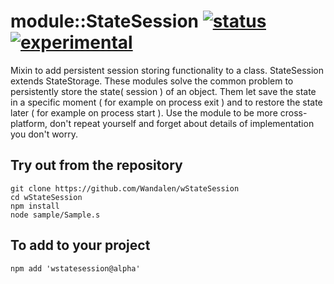 
# module::StateSession [![status](https://github.com/Wandalen/wStateSession/workflows/publish/badge.svg)](https://github.com/Wandalen/wStateSession/actions?query=workflow%3Apublish) [![experimental](https://img.shields.io/badge/stability-experimental-orange.svg)](https://github.com/emersion/stability-badges#experimental)

Mixin to add persistent session storing functionality to a class. StateSession extends StateStorage. These modules solve the common problem to persistently store the state( session ) of an object. Them let save the state in a specific moment ( for example on process exit ) and to restore the state later ( for example on process start ). Use the module to be more cross-platform, don't repeat yourself and forget about details of implementation you don't worry.

## Try out from the repository
```
git clone https://github.com/Wandalen/wStateSession
cd wStateSession
npm install
node sample/Sample.s
```

## To add to your project
```
npm add 'wstatesession@alpha'
```



































































